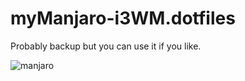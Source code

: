 # myManjaro-i3WM.dotfiles
Probably backup but you can use it if you like.

![manjaro](https://i.imgur.com/rPhofKA.png)
